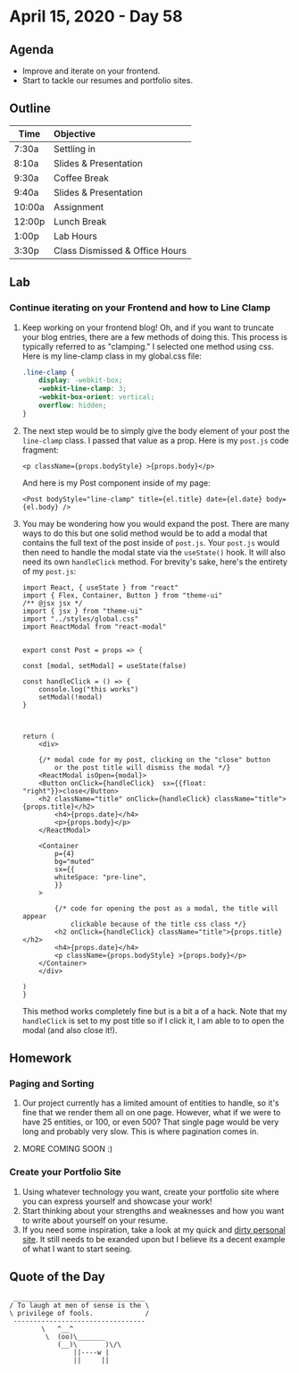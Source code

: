 # April 15, 2020 - Day 58

## Agenda

- Improve and iterate on your frontend. 
- Start to tackle our resumes and portfolio sites. 

## Outline

| Time   | Objective                        |
| -------|:---------------------------------|
| 7:30a  | Settling in                      |
| 8:10a  | Slides & Presentation            |
| 9:30a  | Coffee Break                     |
| 9:40a  | Slides & Presentation            |
| 10:00a | Assignment                       |
| 12:00p | Lunch Break                      |
| 1:00p  | Lab Hours                        |
| 3:30p  | Class Dismissed & Office Hours   |

## Lab

### Continue iterating on your Frontend and how to Line Clamp

1. Keep working on your frontend blog! Oh, and if you want to truncate your blog entries, there are a few methods of doing this. This process is typically referred to as "clamping." I selected one method using css. Here is my line-clamp class in my global.css file:

    ```CSS
    .line-clamp {
        display: -webkit-box;
        -webkit-line-clamp: 3;
        -webkit-box-orient: vertical;  
        overflow: hidden;
    }
    ```

2. The next step would be to simply give the body element of your post the `line-clamp` class. I passed that value as a prop. Here is my `post.js` code fragment:

    ```JSX
    <p className={props.bodyStyle} >{props.body}</p>
    ```

    And here is my Post component inside of my page:

    ```JSX
    <Post bodyStyle="line-clamp" title={el.title} date={el.date} body={el.body} />
    ```

3. You may be wondering how you would expand the post. There are many ways to do this but one solid method would be to add a modal that contains the full text of the post inside of `post.js`. Your `post.js` would then need to handle the modal state via the `useState()` hook. It will also need its own `handleClick` method. For brevity's sake, here's the entirety of my `post.js`:

    ```JSX
    import React, { useState } from "react"
    import { Flex, Container, Button } from "theme-ui"
    /** @jsx jsx */
    import { jsx } from "theme-ui"
    import "../styles/global.css"
    import ReactModal from "react-modal"


    export const Post = props => {

    const [modal, setModal] = useState(false)

    const handleClick = () => {
        console.log("this works")
        setModal(!modal)
    }



    return (
        <div>

        {/* modal code for my post, clicking on the "close" button
            or the post title will dismiss the modal */}
        <ReactModal isOpen={modal}>
        <Button onClick={handleClick}  sx={{float: "right"}}>close</Button>
        <h2 className="title" onClick={handleClick} className="title">{props.title}</h2>
            <h4>{props.date}</h4>
            <p>{props.body}</p>
        </ReactModal>

        <Container
            p={4}
            bg="muted"
            sx={{
            whiteSpace: "pre-line",
            }}
        >

            {/* code for opening the post as a modal, the title will appear
                clickable because of the title css class */}
            <h2 onClick={handleClick} className="title">{props.title}</h2>
            <h4>{props.date}</h4>
            <p className={props.bodyStyle} >{props.body}</p>
        </Container>
        </div>

    )
    }

    ```

    This method works completely fine but is a bit a of a hack. Note that my `handleClick` is set to my post title so if I click it, I am able to to open the modal (and also close it!). 

## Homework


### Paging and Sorting

1. Our project currently has a limited amount of entities to handle, so it's fine that we render them all on one page. However, what if we were to have 25 entities, or 100, or even 500? That single page would be very long and probably very slow. This is where pagination comes in. 

2. MORE COMING SOON :) 

### Create your Portfolio Site 


1. Using whatever technology you want, create your portfolio site where you can express yourself and showcase your work! 
2. Start thinking about your strengths and weaknesses and how you want to write about yourself on your resume.  
3. If you need some inspiration, take a look at my quick and [dirty personal site](https://fds3sd.web.app/). It still needs to be exanded upon but I believe its a decent example of what I want to start seeing.

## Quote of the Day 
```
 _________________________________
/ To laugh at men of sense is the \
\ privilege of fools.             /
 ---------------------------------
        \   ^__^
         \  (oo)\_______
            (__)\       )\/\
                ||----w |
                ||     ||

```